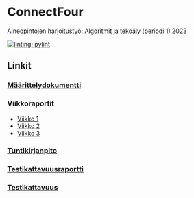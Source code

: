# ConnectFour
Aineopintojen harjoitustyö: Algoritmit ja tekoäly (periodi 1) 2023

[![linting: pylint](https://img.shields.io/badge/linting-pylint-yellowgreen)](https://github.com/pylint-dev/pylint)

## Linkit

### [Määrittelydokumentti](https://github.com/aarekr/ConnectFour/blob/main/Dokumentaatio/Maarittelydokumentti.md)

### Viikkoraportit

* [Viikko 1](https://github.com/aarekr/ConnectFour/blob/main/Dokumentaatio/Viikkoraportti_1.md)
* [Viikko 2](https://github.com/aarekr/ConnectFour/blob/main/Dokumentaatio/Viikkoraportti_2.md)
* [Viikko 3](https://github.com/aarekr/ConnectFour/blob/main/Dokumentaatio/Viikkoraportti_3.md)

### [Tuntikirjanpito](https://github.com/aarekr/ConnectFour/blob/main/Dokumentaatio/Tuntikirjanpito.md)

### [Testikattavuusraportti](https://github.com/aarekr/ConnectFour/blob/main/Testit/Testikattavuusraportti.md)

### [Testikattavuus](https://github.com/aarekr/ConnectFour/blob/main/Testit/Testikattavuus_2023-09-23.JPG)
